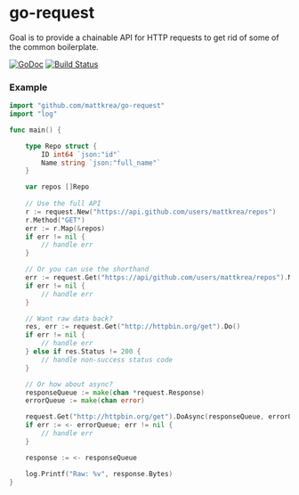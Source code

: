 # go-request
Goal is to provide a chainable API for HTTP requests to get rid of
some of the common boilerplate.

[![GoDoc](https://godoc.org/github.com/mattkrea/go-request?status.svg)](https://godoc.org/github.com/mattkrea/go-request) [![Build Status](https://travis-ci.org/mattkrea/go-request.svg?branch=master)](https://travis-ci.org/mattkrea/go-request)

### Example

```go
import "github.com/mattkrea/go-request"
import "log"

func main() {

	type Repo struct {
		ID int64 `json:"id"`
		Name string `json:"full_name"`
	}

	var repos []Repo
	
	// Use the full API
	r := request.New("https://api.github.com/users/mattkrea/repos")
	r.Method("GET")
	err := r.Map(&repos)
	if err != nil {
		// handle err
	}

	// Or you can use the shorthand
	err := request.Get("https://api/github.com/users/mattkrea/repos").Map(&repos)
	if err != nil {
		// handle err
	}

	// Want raw data back?
	res, err := request.Get("http://httpbin.org/get").Do()
	if err != nil {
		// handle err
	} else if res.Status != 200 {
		// handle non-success status code
	}

	// Or how about async?
	responseQueue := make(chan *request.Response)
	errorQueue := make(chan error)

	request.Get("http://httpbin.org/get").DoAsync(responseQueue, errorQueue)
	if err := <- errorQueue; err != nil {
		// handle err
	}

	response := <- responseQueue

	log.Printf("Raw: %v", response.Bytes)
}
```